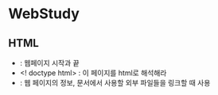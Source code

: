 # WebStudy

## HTML

+ <html> : 웹페이지 시작과 끝
+ <! doctype html> : 이 페이지를 html로 해석해라
+ <head> : 웹 페이지의 정보, 문서에서 사용할 외부 파일들을 링크할 때 사용 <title>, <meta>등이 들어간다.
+ <body> : 브라우저에 실제 표시되는 내용
+ <title> : 문서 제목
<title>안의 내용이 웹 브라우저의 제목 표시줄에 표시된다.
페이지를 방문하는 방문자나 검색엔진은 제목 표시줄의 제목을 보고 내용을 예측하기 때문에 잘 사용해야 한다.

+ <div> : 아무런 의미 X, 컨텐츠들을 어떤 목적에 따라 묶어야 할 때 사용
+ <span> : 아무런 의미 X, 컨텐츠들을 어떤 목적에 따라 묶어야 할 때 사용
----------------------------------------------
** <div>와 <span>의 차이 **
<div> : block level element > 줄 바꿈 O
<span> : inline level element > 줄 바꿈 X
* display 속성을 사용해서 <div>를 inline으로 <span>을 block으로 바꾸는 것도 가능하다
----------------------------------------------
+ <script> : 코드 삽입, javascript 코드를 넣을 때 사용한다.
+ <li> : <ul>과 <ol> 안에서 각 항목을 나열할 때 사용
+ <ul> : unordered list, 순서가 없기 때문에 앞에 글자 앞에 ● 같은 불릿이 붙는다
css설정으로 없앨 수 있다 > list-style : none;
+ <ol> : ordered list, <ul>과 달리 앞에 기호가 아닌 숫자나 영문 순서가 들어간다
+ <input> : form의 요소 중 하나, 사용자가 정보를 입력하는 부분을 만들어야 할 때 사용
type에 따라 어떤 형식으로 정보를 받을지 결정된다. id 값을 통해 서로 구분할 수 있다.
  
    <input type="유형" 속성="속성값">
    
** <input>의 속성
키워드 | 설명 
------- | -------
 readonly | 읽기 전용 필드로 만들기 
 placeholder | 힌트 표시 > 필드 클릭시 내용 사라짐 
 autofocus | 페이지를 불러오자 마자 특정 부분에 마우스 커서가 표시되도록 하는 것
 autocomplete | 자동완성 설정
 max/min | <input> 필드의 최대값과 최소값 지정
 maxLength | 텍스트 필드에 최대로 입력할 수 있는 문자의 개수 지정
 step | 숫자의 간격 설정, *<input>이 date, datetime, datetime-local, month, week, time, number, range일 경우만 사용 가능* 
 required | 필수 입력 필드 지정 > 빈칸일 시 넘어가지 않음
  
-------------------------------------------------------
  
## JavaScript

+ document.getElementById("id")
: 태그안의 ID값을 이용해서 오브젝트에 접근할 수 있다.

ex. id = btn인 object 가져오기
```html
<html>
    <head>
        <meta charset = "utf-8">
        <title>Hello World</title>
    </head>
    <body>
      <input type="button" id="btn" value="button" />
      <script>
        var btn = document.getElementById('btn');
        alert(btn);
      </script>
    </body>
</html>
```
+ document.createElment('html 요소')
: 태그안의 html요소를 문서에 추가할 수 있다.

ex. click이라는 텍스트를 가진 button 요소를 추가하는 예제
```html
<!doctype html>
<html lang="ko">
  <head>
    <meta charset="utf-8">
    <title>JavaScript</title>
  </head>
  <body>
    <script>
      var jbBtn = document.createElement( 'button' );
      var jbBtnText = document.createTextNode( 'Click' );
      jbBtn.appendChild( jbBtnText );
      document.body.appendChild( jbBtn );
    </script>
  </body>
</html>
```
+ innerText
: div 내부 글 p 태그 내부 등 내부의 글을 가져올 때 사용한다. 또는 입력할 때 사용

ex. innerHTML과의 차이
```html
<!DOCTYPE html>
<html>
<head>
	<meta charset="utf-8">
	<title></title>
</head>
<body>
	<p id="test">안녕하세요 <span>ㅎㅎ</span></p>
	<script type="text/javascript">
		alert(document.getElementById("test").innerText); //hi098123.tistory.com
		alert(document.getElementById("test").innerHTML); //hi098123.tistory.com
	</script>
</body>
</html>
```
**결과**
```html
  innerText : 안녕하세요 ㅎㅎ
  
  innerHTML : 안녕하세요 <span>ㅎㅎ</span>
```

+ appendChild()
: 새로운 노드를 해당 노드의 자식 노드 리스트의 맨 마지막에 추가합니다.

ex. 자식 노드 리스트에 추가
```javascript
function appendNode() {

    var parent = document.getElementById("list");  // 아이디가 "list"인 요소를 선택함.

    var newItem = document.getElementById("item"); // 아이디가 "item"인 요소를 선택함.

    parent.appendChild(newItem);                   // 해당 요소의 맨 마지막 자식 노드로 추가함.

}
```
